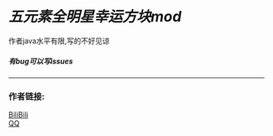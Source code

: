 *五元素全明星幸运方块mod*
=================
作者java水平有限,写的不好见谅

##### 有bug可以写issues
***

### 作者链接:

[BiliBili](https://space.bilibili.com/414317728)  
[QQ](http://qm.qq.com/cgi-bin/qm/qr?_wv=1027&k=kOtBjke9iOQzvXCp-HJ0xYGxJvUyVNRk&authKey=ZgEolBAGTttFBdLJkgO7q9Of1ikJzoiE9XpK5fsSd5%2B%2By9KqsoI1rrRL7Z1sLW1V&noverify=0&group_code=685050462)
